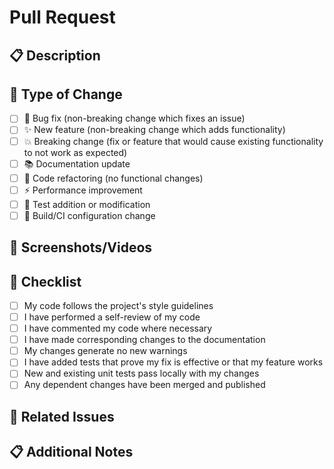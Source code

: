 # Pull Request

## 📋 Description

<!-- Provide a brief description of your changes -->

## 🔧 Type of Change

<!-- Mark the relevant option with an [x] -->

- [ ] 🐛 Bug fix (non-breaking change which fixes an issue)
- [ ] ✨ New feature (non-breaking change which adds functionality)
- [ ] 💥 Breaking change (fix or feature that would cause existing functionality to not work as expected)
- [ ] 📚 Documentation update
- [ ] 🧹 Code refactoring (no functional changes)
- [ ] ⚡ Performance improvement
- [ ] 🧪 Test addition or modification
- [ ] 🔧 Build/CI configuration change

## 📱 Screenshots/Videos

<!-- If applicable, add screenshots or videos to help explain your changes -->

## 📝 Checklist

<!-- Mark completed items with [x] -->

- [ ] My code follows the project's style guidelines
- [ ] I have performed a self-review of my code
- [ ] I have commented my code where necessary
- [ ] I have made corresponding changes to the documentation
- [ ] My changes generate no new warnings
- [ ] I have added tests that prove my fix is effective or that my feature works
- [ ] New and existing unit tests pass locally with my changes
- [ ] Any dependent changes have been merged and published

## 🔗 Related Issues

<!-- Link to related issues, e.g., "Fixes #123" or "Closes #456" -->

## 📋 Additional Notes

<!-- Add any additional notes, concerns, or context about the PR -->
